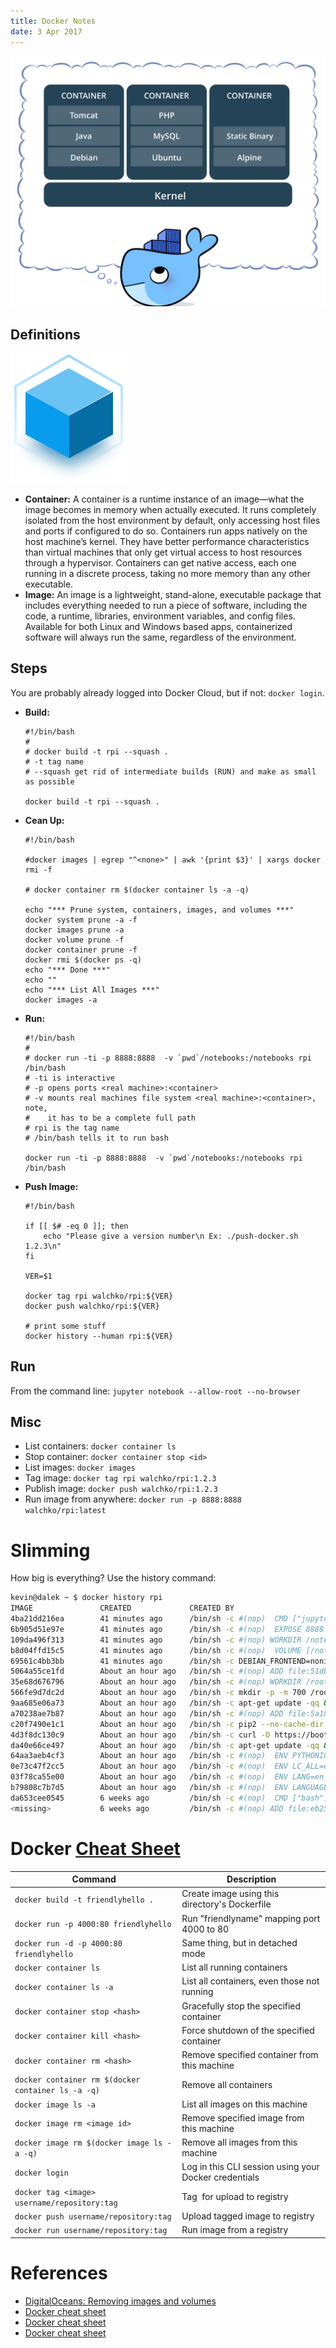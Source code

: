 ```yaml
---
title: Docker Notes
date: 3 Apr 2017
---
```


![](pics/docker.png)

## Definitions

![](pics/container.png)

- **Container:** A container is a runtime instance of an image—what the image
becomes in memory when actually executed. It runs completely isolated from the
host environment by default, only accessing host files and ports if configured
to do so. Containers run apps natively on the host machine’s kernel. They have
better performance characteristics than virtual machines that only get virtual
access to host resources through a hypervisor. Containers can get native access,
each one running in a discrete process, taking no more memory than any other
executable.
- **Image:** An image is a lightweight, stand-alone, executable package that
includes everything needed to run a piece of software, including the code, a
runtime, libraries, environment variables, and config files. Available for both
Linux and Windows based apps, containerized software will always run the same,
regardless of the environment.

## Steps

You are probably already logged into Docker Cloud, but if not: `docker login`.

- **Build:** 
    ```
    #!/bin/bash
    #
    # docker build -t rpi --squash .
    # -t tag name
    # --squash get rid of intermediate builds (RUN) and make as small as possible

    docker build -t rpi --squash .
    ```
- **Cean Up:** 
    ```
    #!/bin/bash

    #docker images | egrep "^<none>" | awk '{print $3}' | xargs docker rmi -f

    # docker container rm $(docker container ls -a -q)

    echo "*** Prune system, containers, images, and volumes ***"
    docker system prune -a -f
    docker images prune -a
    docker volume prune -f
    docker container prune -f
    docker rmi $(docker ps -q)
    echo "*** Done ***"
    echo ""
    echo "*** List All Images ***"
    docker images -a
    ```
- **Run:**
    ```
    #!/bin/bash
    #
    # docker run -ti -p 8888:8888  -v `pwd`/notebooks:/notebooks rpi /bin/bash
    # -ti is interactive
    # -p opens ports <real machine>:<container>
    # -v mounts real machines file system <real machine>:<container>, note,
    #    it has to be a complete full path
    # rpi is the tag name
    # /bin/bash tells it to run bash

    docker run -ti -p 8888:8888  -v `pwd`/notebooks:/notebooks rpi /bin/bash
    ```
- **Push Image:** 
    ```
    #!/bin/bash

    if [[ $# -eq 0 ]]; then
        echo "Please give a version number\n Ex: ./push-docker.sh 1.2.3\n"
    fi

    VER=$1

    docker tag rpi walchko/rpi:${VER}
    docker push walchko/rpi:${VER}

    # print some stuff
    docker history --human rpi:${VER}
    ```

## Run

From the command line: `jupyter notebook --allow-root --no-browser`

## Misc

- List containers: `docker container ls`
- Stop container: `docker container stop <id>`
- List images: `docker images`
- Tag image: `docker tag rpi walchko/rpi:1.2.3`
- Publish image: `docker push walchko/rpi:1.2.3`
- Run image from anywhere: `docker run -p 8888:8888 walchko/rpi:latest`

# Slimming

How big is everything? Use the history command:

```bash
kevin@dalek ~ $ docker history rpi
IMAGE               CREATED             CREATED BY                                      SIZE                COMMENT
4ba21dd216ea        41 minutes ago      /bin/sh -c #(nop)  CMD ["jupyter" "notebook"…   0B                  
6b905d51e97e        41 minutes ago      /bin/sh -c #(nop)  EXPOSE 8888                  0B                  
109da496f313        41 minutes ago      /bin/sh -c #(nop) WORKDIR /notebooks            0B                  
b8d04ffd15c5        41 minutes ago      /bin/sh -c #(nop)  VOLUME [/notebooks]          0B                  
69561c4bb3bb        41 minutes ago      /bin/sh -c DEBIAN_FRONTEND=noninteractive ./…   5.4GB               
5064a55ce1fd        About an hour ago   /bin/sh -c #(nop) ADD file:51db87644bb0b2df8…   3.44kB              
35e68d676796        About an hour ago   /bin/sh -c #(nop) WORKDIR /root/tmp             0B                  
566fe9d7dc2d        About an hour ago   /bin/sh -c mkdir -p -m 700 /root/.jupyter/ &…   23B                 
9aa685e06a73        About an hour ago   /bin/sh -c apt-get update -qq &&     DEBIAN_…   0B                  
a70238ae7b87        About an hour ago   /bin/sh -c #(nop) ADD file:5a181f9c9bb1c6a5e…   1.77kB              
c20f7490e1c1        About an hour ago   /bin/sh -c pip2 --no-cache-dir install jupyt…   379MB               
4d3f8dc130c9        About an hour ago   /bin/sh -c curl -O https://bootstrap.pypa.io…   46MB                
da40e66ce497        About an hour ago   /bin/sh -c apt-get update -qq &&     DEBIAN_…   829MB               
64aa3aeb4cf3        About an hour ago   /bin/sh -c #(nop)  ENV PYTHONIOENCODING=UTF-8   0B                  
0e73c47f2cc5        About an hour ago   /bin/sh -c #(nop)  ENV LC_ALL=en_US.UTF-8       0B                  
03f78ca55e00        About an hour ago   /bin/sh -c #(nop)  ENV LANG=en_US.UTF-8         0B                  
b79808c7b7d5        About an hour ago   /bin/sh -c #(nop)  ENV LANGUAGE=en_US.UTF-8     0B                  
da653cee0545        6 weeks ago         /bin/sh -c #(nop)  CMD ["bash"]                 0B                  
<missing>           6 weeks ago         /bin/sh -c #(nop) ADD file:eb2519421c9794ccc…   100MB
```

# Docker [Cheat Sheet](https://docs.docker.com/get-started/part2/#recap-and-cheat-sheet-optional)

Command                                            | Description
---------------------------------------------------|-----------------------------------------------
`docker build -t friendlyhello .`                  | Create image using this directory's Dockerfile
`docker run -p 4000:80 friendlyhello`              | Run "friendlyname" mapping port 4000 to 80
`docker run -d -p 4000:80 friendlyhello`           | Same thing, but in detached mode
`docker container ls `                             | List all running containers
`docker container ls -a `                          | List all containers, even those not running
`docker container stop <hash>`                     | Gracefully stop the specified container
`docker container kill <hash>`                     | Force shutdown of the specified container
`docker container rm <hash>`                       | Remove specified container from this machine
`docker container rm $(docker container ls -a -q)` | Remove all containers
`docker image ls -a`                               | List all images on this machine
`docker image rm <image id>`                       | Remove specified image from this machine
`docker image rm $(docker image ls -a -q)`         | Remove all images from this machine
`docker login`                                     | Log in this CLI session using your Docker credentials
`docker tag <image> username/repository:tag`       | Tag <image> for upload to registry
`docker push username/repository:tag`              | Upload tagged image to registry
`docker run username/repository:tag`               | Run image from a registry

# References

- [DigitalOceans: Removing images and volumes](https://www.digitalocean.com/community/tutorials/how-to-remove-docker-images-containers-and-volumes)
- [Docker cheat sheet](static/docker-cs-1.pdf)
- [Docker cheat sheet](static/docker-cs-2.pdf)
- [Docker cheat sheet](static/docker-cs-3.pdf)
